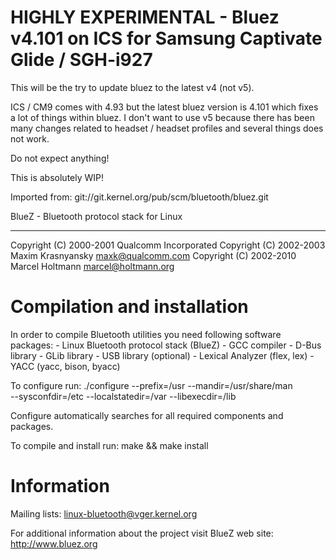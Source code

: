 # HIGHLY EXPERIMENTAL - Bluez v4.101 on ICS for Samsung Captivate Glide / SGH-i927

This will be the try to update bluez to the latest v4 (not v5). 

ICS / CM9 comes with 4.93 but the latest bluez version is 4.101 which
fixes a lot of things within bluez. I don't want to use v5 because there has been
many changes related to headset / headset profiles and several things does not work.

Do not expect anything! 

This is absolutely WIP!

Imported from: git://git.kernel.org/pub/scm/bluetooth/bluez.git


BlueZ - Bluetooth protocol stack for Linux
******************************************

Copyright (C) 2000-2001  Qualcomm Incorporated
Copyright (C) 2002-2003  Maxim Krasnyansky <maxk@qualcomm.com>
Copyright (C) 2002-2010  Marcel Holtmann <marcel@holtmann.org>


Compilation and installation
============================

In order to compile Bluetooth utilities you need following software packages:
	- Linux Bluetooth protocol stack (BlueZ)
	- GCC compiler
	- D-Bus library
	- GLib library
	- USB library (optional)
	- Lexical Analyzer (flex, lex)
	- YACC (yacc, bison, byacc)

To configure run:
	./configure --prefix=/usr --mandir=/usr/share/man \
		--sysconfdir=/etc --localstatedir=/var --libexecdir=/lib

Configure automatically searches for all required components and packages.

To compile and install run:
	make && make install


Information
===========

Mailing lists:
	linux-bluetooth@vger.kernel.org

For additional information about the project visit BlueZ web site:
	http://www.bluez.org
